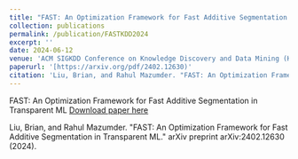 ```yaml
---
title: "FAST: An Optimization Framework for Fast Additive Segmentation in Transparent ML"
collection: publications
permalink: /publication/FASTKDD2024
excerpt: ''
date: 2024-06-12
venue: 'ACM SIGKDD Conference on Knowledge Discovery and Data Mining (KDD)'
paperurl: '[https://arxiv.org/pdf/2402.12630)'
citation: 'Liu, Brian, and Rahul Mazumder. "FAST: An Optimization Framework for Fast Additive Segmentation in Transparent ML." arXiv preprint arXiv:2402.12630 (2024).'
---
```

FAST: An Optimization Framework for Fast Additive Segmentation in Transparent ML
[Download paper here](https://arxiv.org/pdf/2402.12630)

Liu, Brian, and Rahul Mazumder. "FAST: An Optimization Framework for Fast Additive Segmentation in Transparent ML." arXiv preprint arXiv:2402.12630 (2024).
